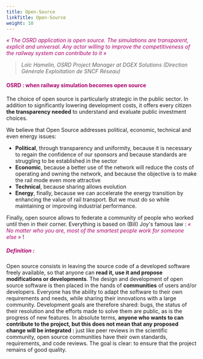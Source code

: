 ```yaml
---
title: Open-Source
linkTitle: Open-Source
weight: 10
---
```


*<font color=#aa026d>« The OSRD application is open source. The simulations are transparent, explicit and universal. Any actor willing to improve the competitiveness of the railway system can contribute to it »</font>*
>*Loïc Hamelin, OSRD Project Manager at DGEX Solutions (Direction Générale Exploitation de SNCF Réseau)*

#### <font color=#aa026d>OSRD : when railway simulation becomes open source</font>

The choice of open source is particularly strategic in the public sector. In addition to significantly lowering development costs, it offers every citizen **the transparency needed** to understand and evaluate public investment choices.

We believe that Open Source addresses political, economic, technical and even energy issues:

- **Political**, through transparency and uniformity, because it is necessary to regain the confidence of our sponsors and because standards are struggling to be established in the sector  
- **Economic**, because a better use of the network will reduce the costs of operating and owning the network, and because the objective is to make the rail mode even more attractive
- **Technical**, because sharing allows evolution
- **Energy**, finally, because we can accelerate the energy transition by enhancing the value of rail transport. But we must do so while maintaining or improving industrial performance.

Finally, open source allows to federate a community of people who worked until then in their corner. Everything is based on (Bill) Joy's famous law : *<font color=#aa026d>« No matter who you are, most of the smartest people work for someone else »</font>* !



##### <font color=#aa026d>Definition :</font>
Open source consists in leaving the source code of a developed software freely available, so that anyone can **read it, use it and propose modifications or developments**. The design and development of open source software is then placed in the hands of **communities** of users and/or developers.
Everyone has the ability to adapt the software to their own requirements and needs, while sharing their innovations with a large community. Development goals are therefore shared: bugs, the status of their resolution and the efforts made to solve them are public, as is the progress of new features.
In absolute terms, **anyone who wants to can contribute to the project, but this does not mean that any proposed change will be integrated :** just like peer reviews in the scientific community, open source communities have their own standards, requirements, and code reviews. The goal is clear: to ensure that the project remains of good quality.
